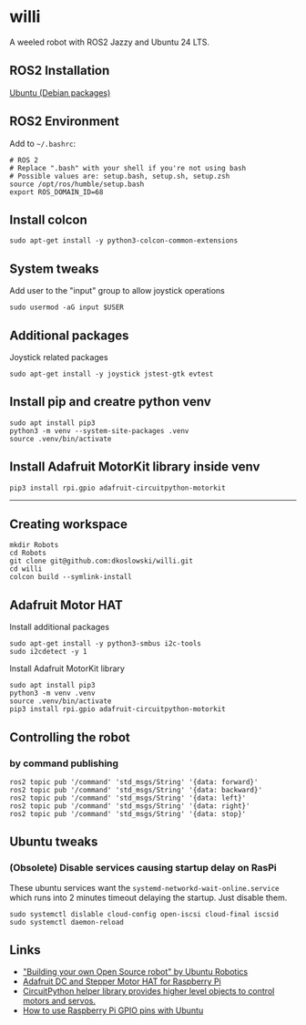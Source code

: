 # willi
A weeled robot with ROS2 Jazzy and Ubuntu 24 LTS.

## ROS2 Installation
[Ubuntu (Debian packages)](https://docs.ros.org/en/jazzy/Installation/Ubuntu-Install-Debians.html)

## ROS2 Environment
Add to `~/.bashrc`:
```
# ROS 2
# Replace ".bash" with your shell if you're not using bash
# Possible values are: setup.bash, setup.sh, setup.zsh
source /opt/ros/humble/setup.bash
export ROS_DOMAIN_ID=68
```
## Install colcon
```
sudo apt-get install -y python3-colcon-common-extensions
```

## System tweaks
Add user to the "input" group to allow joystick operations
```
sudo usermod -aG input $USER
```

## Additional packages
Joystick related packages
```
sudo apt-get install -y joystick jstest-gtk evtest
```

## Install pip and creatre python venv
```
sudo apt install pip3
python3 -m venv --system-site-packages .venv
source .venv/bin/activate
```

## Install Adafruit MotorKit library inside venv
```
pip3 install rpi.gpio adafruit-circuitpython-motorkit
```

---


## Creating workspace
```
mkdir Robots
cd Robots
git clone git@github.com:dkoslowski/willi.git
cd willi
colcon build --symlink-install
```

## Adafruit Motor HAT

Install additional packages
```
sudo apt-get install -y python3-smbus i2c-tools
sudo i2cdetect -y 1

```
Install Adafruit MotorKit library
```
sudo apt install pip3
python3 -m venv .venv
source .venv/bin/activate
pip3 install rpi.gpio adafruit-circuitpython-motorkit
```

## Controlling the robot
### by command publishing
```
ros2 topic pub '/command' 'std_msgs/String' '{data: forward}'
ros2 topic pub '/command' 'std_msgs/String' '{data: backward}'
ros2 topic pub '/command' 'std_msgs/String' '{data: left}'
ros2 topic pub '/command' 'std_msgs/String' '{data: right}'
ros2 topic pub '/command' 'std_msgs/String' '{data: stop}'
```

## Ubuntu tweaks

### (Obsolete) Disable services causing startup delay on RasPi
These ubuntu services want the `systemd-networkd-wait-online.service` which runs into 2 minutes timeout delaying the startup. Just disable them.
```
sudo systemctl dislable cloud-config open-iscsi cloud-final iscsid
sudo systemctl daemon-reload
```

## Links
- ["Building your own Open Source robot" by Ubuntu Robotics](https://youtube.com/playlist?list=PL_2PosskAdC25idJVMLOhu-4VAn8OYkQ1)
- [Adafruit DC and Stepper Motor HAT for Raspberry Pi](https://learn.adafruit.com/adafruit-dc-and-stepper-motor-hat-for-raspberry-pi)
- [CircuitPython helper library provides higher level objects to control motors and servos.](https://pypi.org/project/adafruit-circuitpython-motor/)
- [How to use Raspberry Pi GPIO pins with Ubuntu](https://ubuntu.com/tutorials/gpio-on-raspberry-pi)
